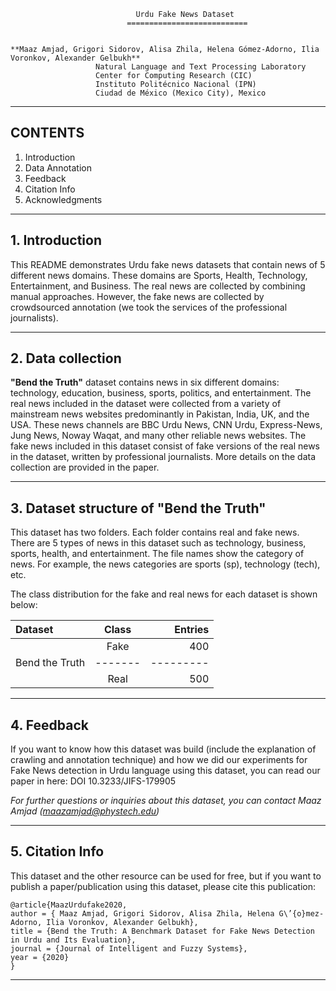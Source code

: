                                 Urdu Fake News Dataset
                              ===========================

                                
    **Maaz Amjad, Grigori Sidorov, Alisa Zhila, Helena Gómez-Adorno, Ilia Voronkov, Alexander Gelbukh**
                       Natural Language and Text Processing Laboratory
                       Center for Computing Research (CIC)
                       Instituto Politécnico Nacional (IPN)
                       Ciudad de México (Mexico City), Mexico  
---
## CONTENTS
 1. Introduction
 2. Data Annotation
 3. Feedback
 4. Citation Info
 5. Acknowledgments
---

## 1. Introduction

This README demonstrates Urdu fake news datasets that contain news of 5 different news domains. These domains are Sports, Health, Technology, Entertainment, and Business. The real news are collected by combining manual approaches. However, the fake news are collected by crowdsourced annotation (we took the services of the professional journalists).

---

## 2. Data collection

**"Bend the Truth"** dataset contains news in six different domains: technology, education, business, sports, politics, and entertainment. The real news included in the dataset were collected from a variety of mainstream news websites predominantly in Pakistan, India, UK, and the USA. These news channels are BBC Urdu News, CNN Urdu, Express-News, Jung News, Noway Waqat, and many other reliable news websites. The fake news included in this dataset consist of fake versions of the real news in the dataset, written by professional journalists. More details on the data collection are provided in the paper. 

---

## 3. Dataset structure of "Bend the Truth"

This dataset has two folders. Each folder contains real and fake news. There are 5 types of news in this dataset such as technology, business, sports, health, and entertainment. The file names show the category of news. For example, the news categories are sports (sp), technology (tech), etc.

The class distribution for the fake and real news for each dataset is shown below:

| Dataset        | Class | Entries |
|:---------------|:-----:|--------:|
|                | Fake  | 400     |
| Bend the Truth |-------|---------|
|                | Real  | 500     |

---

## 4. Feedback
If you want to know how this dataset was build (include the explanation of crawling and annotation technique) and how we did our experiments for Fake News detection in Urdu language using this dataset, you can read our paper in here: DOI 10.3233/JIFS-179905

*For further questions or inquiries about this dataset, you can contact Maaz Amjad (maazamjad@phystech.edu)* 

---

## 5. Citation Info
This dataset and the other resource can be used for free, but if you want to publish a paper/publication using this dataset, please cite this publication:
```
@article{MaazUrdufake2020,
author = { Maaz Amjad, Grigori Sidorov, Alisa Zhila, Helena G\’{o}mez-Adorno, Ilia Voronkov, Alexander Gelbukh},
title = {Bend the Truth: A Benchmark Dataset for Fake News Detection in Urdu and Its Evaluation},
journal = {Journal of Intelligent and Fuzzy Systems},
year = {2020}
}
```
---
